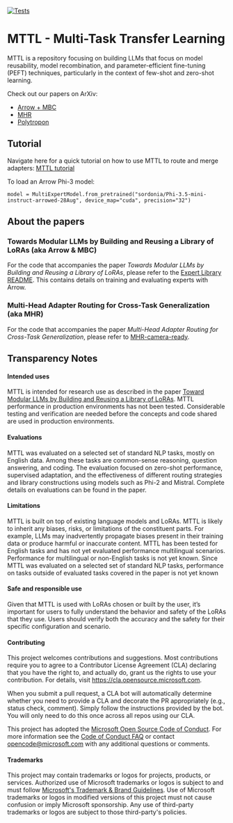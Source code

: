 [![Tests](https://github.com/microsoft/mttl/actions/workflows/tests.yml/badge.svg)](https://github.com/microsoft/mttl/actions/workflows/tests.yml)

# MTTL - Multi-Task Transfer Learning

MTTL is a repository focusing on building LLMs that focus on model reusability, model recombination, and parameter-efficient fine-tuning (PEFT) techniques, particularly in the context of few-shot and zero-shot learning.

Check out our papers on ArXiv:

- [Arrow + MBC](https://arxiv.org/abs/2405.11157)
- [MHR](https://arxiv.org/abs/2211.03831)
- [Polytropon](https://arxiv.org/abs/2202.13914)

## Tutorial

Navigate here for a quick tutorial on how to use MTTL to route and merge adapters: [MTTL tutorial](https://github.com/sordonia/pg_mbc_arrow_tutorial)

To load an Arrow Phi-3 model:

```
model = MultiExpertModel.from_pretrained("sordonia/Phi-3.5-mini-instruct-arrowed-28Aug", device_map="cuda", precision="32")
```

## About the papers

### Towards Modular LLMs by Building and Reusing a Library of LoRAs (aka Arrow & MBC)

For the code that accompanies the paper _Towards Modular LLMs by Building and Reusing a Library of LoRAs_, please refer to the [Expert Library README](projects/modular_llm/README.md). This contains details on training and evaluating experts with Arrow.

### Multi-Head Adapter Routing for Cross-Task Generalization (aka MHR)

For the code that accompanies the paper _Multi-Head Adapter Routing for Cross-Task Generalization_, please refer to [MHR-camera-ready](https://github.com/microsoft/mttl/tree/mhr-camera-ready).


## Transparency Notes

#### Intended uses

MTTL is intended for research use as described in the paper [Toward Modular LLMs by Building and Reusing a Library of LoRAs](https://arxiv.org/abs/2405.11157). MTTL performance in production environments has not been tested. Considerable testing and verification are needed before the concepts and code shared are used in production environments.

#### Evaluations

MTTL was evaluated on a selected set of standard NLP tasks, mostly on English data. Among these tasks are common-sense reasoning, question answering, and coding. The evaluation focused on zero-shot performance, supervised adaptation, and the effectiveness of different routing strategies and library constructions using models such as Phi-2 and Mistral. Complete details on evaluations can be found in the paper.

#### Limitations

MTTL is built on top of existing language models and LoRAs. MTTL is likely to inherit any biases, risks, or limitations of the constituent parts. For example, LLMs may inadvertently propagate biases present in their training data or produce harmful or inaccurate content. MTTL has been tested for English tasks and has not yet evaluated performance multilingual scenarios. Performance for multilingual or non-English tasks is not yet known. Since MTTL was evaluated on a selected set of standard NLP tasks, performance on tasks outside of evaluated tasks covered in the paper is not yet known

#### Safe and responsible use

Given that MTTL is used with LoRAs chosen or built by the user, it’s important for users to fully understand the behavior and safety of the LoRAs that they use. Users should verify both the accuracy and the safety for their specific configuration and scenario.

#### Contributing

This project welcomes contributions and suggestions.  Most contributions require you to agree to a
Contributor License Agreement (CLA) declaring that you have the right to, and actually do, grant us
the rights to use your contribution. For details, visit https://cla.opensource.microsoft.com.

When you submit a pull request, a CLA bot will automatically determine whether you need to provide
a CLA and decorate the PR appropriately (e.g., status check, comment). Simply follow the instructions
provided by the bot. You will only need to do this once across all repos using our CLA.

This project has adopted the [Microsoft Open Source Code of Conduct](https://opensource.microsoft.com/codeofconduct/).
For more information see the [Code of Conduct FAQ](https://opensource.microsoft.com/codeofconduct/faq/) or
contact [opencode@microsoft.com](mailto:opencode@microsoft.com) with any additional questions or comments.

#### Trademarks

This project may contain trademarks or logos for projects, products, or services. Authorized use of Microsoft
trademarks or logos is subject to and must follow
[Microsoft's Trademark & Brand Guidelines](https://www.microsoft.com/en-us/legal/intellectualproperty/trademarks/usage/general).
Use of Microsoft trademarks or logos in modified versions of this project must not cause confusion or imply Microsoft sponsorship.
Any use of third-party trademarks or logos are subject to those third-party's policies.
